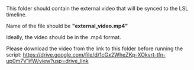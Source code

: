 This folder should contain the external video that will be synced to the LSL timeline.

Name of the file should be **"external_video.mp4"**

Ideally, the video should be in the .mp4 format.

Please download the video from the link to this folder before running the script: https://drive.google.com/file/d/1cGx2WheZKp-XOkvrt-tfn-up0m7V1ifW/view?usp=drive_link
